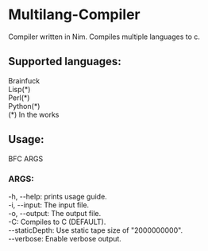 # Multilang-Compiler

Compiler written in Nim.
Compiles multiple languages to c.

## Supported languages:
Brainfuck  
Lisp(\*)  
Perl(\*)  
Python(\*)  
(\*) In the works
## Usage:
BFC ARGS
### ARGS:
-h, --help: prints usage guide.  
-i, --input: The input file.  
-o, --output: The output file.  
-C: Compiles to C (DEFAULT).  
--staticDepth: Use static tape size of "2000000000".  
--verbose: Enable verbose output.

